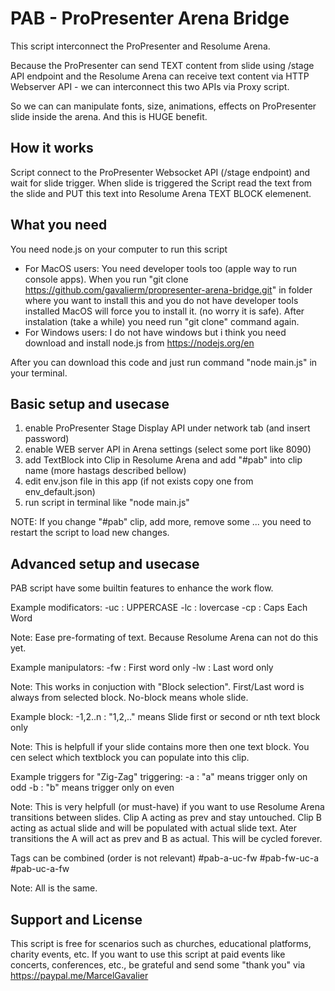 # PAB - ProPresenter Arena Bridge

This script interconnect the ProPresenter and Resolume Arena.

Because the ProPresenter can send TEXT content from slide using /stage API endpoint and the Resolume Arena can receive text content via HTTP Webserver API - we can interconnect this two APIs via Proxy script.

So we can can manipulate fonts, size, animations, effects on ProPresenter slide inside the arena. And this is HUGE benefit.


## How it works

Script connect to the ProPresenter Websocket API (/stage endpoint) and wait for slide trigger.
When slide is triggered the Script read the text from the slide and PUT this text into Resolume Arena TEXT BLOCK elemenent.


## What you need

You need node.js on your computer to run this script
- For MacOS users:
You need developer tools too (apple way to run console apps).
When you run "git clone https://github.com/gavalierm/propresenter-arena-bridge.git" in folder where you want to install this and you do not have developer tools installed MacOS will force you to install it. (no worry it is safe). After instalation (take a while) you need run "git clone" command again.
- For Windows users:
I do not have windows but i think you need download and install node.js from https://nodejs.org/en

After you can download this code and just run command "node main.js" in your terminal.


## Basic setup and usecase

1. enable ProPresenter Stage Display API under network tab (and insert password)
2. enable WEB server API in Arena settings (select some port like 8090)
3. add TextBlock into Clip in Resolume Arena and add "#pab" into clip name (more hastags described bellow)
4. edit env.json file in this app (if not exists copy one from env_default.json)
5. run script in terminal like "node main.js"

NOTE: If you change "#pab" clip, add more, remove some ... you need to restart the script to load new changes.


## Advanced setup and usecase

PAB script have some builtin features to enhance the work flow.

Example modificators:
-uc : UPPERCASE
-lc : lovercase
-cp : Caps Each Word

Note: Ease pre-formating of text. Because Resolume Arena can not do this yet.

Example manipulators:
-fw : First word only
-lw : Last word only

Note: This works in conjuction with "Block selection". First/Last word is always from selected block. No-block means whole slide.

Example block:
-1,2..n : "1,2,.." means Slide first or second or nth text block only

Note: This is helpfull if your slide contains more then one text block. You cen select which textblock you can populate into this clip.

Example triggers for "Zig-Zag" triggering:
-a : "a" means trigger only on odd
-b : "b" means trigger only on even

Note: This is very helpfull (or must-have) if you want to use Resolume Arena transitions between slides. Clip A acting as prev and stay untouched. Clip B acting as actual slide and will be populated with actual slide text. Ater transitions the A will act as prev and B as actual. This will be cycled forever.

Tags can be combined (order is not relevant)
#pab-a-uc-fw
#pab-fw-uc-a
#pab-uc-a-fw

Note: All is the same.


## Support and License
This script is free for scenarios such as churches, educational platforms, charity events, etc. If you want to use this script at paid events like concerts, conferences, etc., be grateful and send some "thank you" via https://paypal.me/MarcelGavalier
